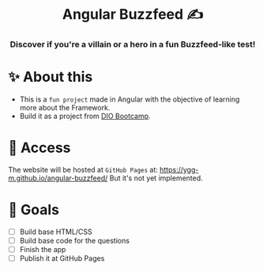 <div align="center"> 
    <h1>Angular Buzzfeed ✍️</h1>
    <h3>Discover if you're a villain or a hero in a fun Buzzfeed-like test!</h3>
</div>

# ✨ About this

- This is a `fun project` made in Angular with the objective of learning more about the Framework.
- Build it as a project from [DIO Bootcamp](https://www.dio.me/en).

# 🚀 Access

The website will be hosted at `GitHub Pages` at: https://ygg-m.github.io/angular-buzzfeed/
But it's not yet implemented.

# 🎯 Goals

- [ ] Build base HTML/CSS
- [ ] Build base code for the questions
- [ ] Finish the app
- [ ] Publish it at GitHub Pages
